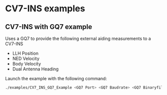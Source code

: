 # CV7-INS examples

## CV7-INS with GQ7 example

Uses a GQ7 to provide the following external aiding measurements to a CV7-INS
* LLH Position
* NED Velocity
* Body Velocity
* Dual Antenna Heading

Launch the example with the following command:
```bash
./examples/CV7_INS_GQ7_Example <GQ7 Port> <GQ7 Baudrate> <GQ7 Binaryfile> <CV7-INS Port> <CV7-INS Baudrate> <CV7-INS Binaryfile>
```
